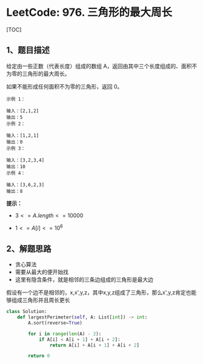 # LeetCode: 976. 三角形的最大周长

[TOC]

## 1、题目描述

给定由一些正数（代表长度）组成的数组 A，返回由其中三个长度组成的、面积不为零的三角形的最大周长。

如果不能形成任何面积不为零的三角形，返回 0。


```
示例 1：

输入：[2,1,2]
输出：5
示例 2：

输入：[1,2,1]
输出：0
示例 3：

输入：[3,2,3,4]
输出：10
示例 4：

输入：[3,6,2,3]
输出：8
```

**提示：**

-  $3 <= A.length <= 10000$ 

-  $1 <= A[i] <= 10^6$ 



## 2、解题思路



- 贪心算法
- 需要从最大的便开始找
- 这里有隐含条件，就是相邻的三条边组成的三角形是最大边

假设有一个边不是相邻的，x,x',y,z，其中x,y,z组成了三角形，那么x',y,z肯定也能够组成三角形并且周长更长

```python
class Solution:
    def largestPerimeter(self, A: List[int]) -> int:
        A.sort(reverse=True)

        for i in range(len(A) - 2):
            if A[i] < A[i + 1] + A[i + 2]:
                return A[i] + A[i + 1] + A[i + 2]

        return 0
```

